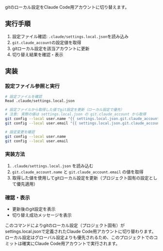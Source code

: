 gitのローカル設定をClaude Code用アカウントに切り替えます。

## 実行手順

1. 設定ファイル確認: `.claude/settings.local.json`を読み込み
2. `git.claude_account`の設定値を取得  
3. gitローカル設定を該当アカウントに更新
4. 切り替え結果を確認・表示

## 実装

### 設定ファイル参照と実行
```bash
# 設定ファイルを確認
Read .claude/settings.local.json

# 設定ファイルから取得した値でgit設定を更新（ローカル設定で優先）
# 注意: 実際の値は settings.local.json の git.claude_account から取得
git config --local user.name "{{ settings.local.json.git.claude_account.name }}"
git config --local user.email "{{ settings.local.json.git.claude_account.email }}"

# 設定変更を確認
git config --local user.name
git config --local user.email
```

### 実装方法
1. `.claude/settings.local.json` を読み込む
2. `git.claude_account.name` と `git.claude_account.email` の値を取得
3. 取得した値を使用してgitローカル設定を更新（プロジェクト固有の設定として優先適用）

### 確認・表示
- 更新後のgit設定を表示
- 切り替え成功メッセージを表示

このコマンドによりgitのローカル設定（プロジェクト固有）がsettings.local.jsonで定義されたClaude Code用アカウントに切り替わります。ローカル設定はグローバル設定よりも優先されるため、このプロジェクトでのコミットは確実にClaude Code用アカウントで実行されます。